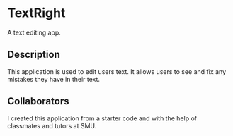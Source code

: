 # TextRight
A text editing app. 

## Description
This application is used to edit users text. It allows users to see and fix any mistakes they have in their text. 

## Collaborators
I created this application from a starter code and with the help of classmates and tutors at SMU. 